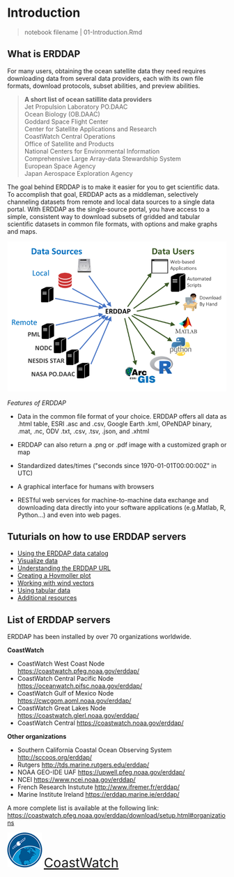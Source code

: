 # Introduction
>notebook filename | 01-Introduction.Rmd  

## What is ERDDAP

For many users, obtaining the ocean satellite data they need requires downloading data from several data providers, each with its own file formats, download protocols, subset abilities, and preview abilities.
   
> **A short list of ocean satillite data providers**   
Jet Propulsion Laboratory PO.DAAC  
Ocean Biology (OB.DAAC)  
Goddard Space Flight Center  
Center for Satellite Applications and Research  
CoastWatch Central Operations  
Office of Satellite and Products  
National Centers for Environmental Information  
Comprehensive Large Array-data Stewardship System  
European Space Agency  
Japan Aerospace Exploration Agency   


The goal behind ERDDAP is to make it easier for you to get scientific data. To accomplish that goal, ERDDAP acts as a middleman, selectively channeling datasets from remote and local data sources to a single data portal. With ERDDAP as the single-source portal, you have access to a simple, consistent way to download subsets of gridded and tabular scientific datasets in common file formats, with options and make graphs and maps.

 ![Schematic of ERDDAP functionality](images/erddap.png) 

*Features of ERDDAP*  

* Data in the common file format of your choice. ERDDAP offers all data as .html table, ESRI .asc and .csv, Google Earth .kml, OPeNDAP binary, .mat, .nc, ODV .txt, .csv, .tsv, .json, and .xhtml  

* ERDDAP can also return a .png or .pdf image with a customized graph or map  

* Standardized  dates/times ("seconds since 1970-01-01T00:00:00Z" in UTC)  

* A graphical interface for humans with browsers   

* RESTful web services for machine-to-machine data exchange and downloading data directly into your software applications (e.g.Matlab, R, Python...) and even into web pages.

## Tuturials on how to use ERDDAP servers  
* [Using the ERDDAP data catalog](lessons/md/02-Catalog.md)  
* [Visualize data](lessons/md/03-Visualize.md)  
* [Understanding the ERDDAP URL](lessons/md/04-Erddapurl.md)  
* [Creating a Hovmoller plot](lessons/md/05-Hovmoller.md)  
* [Working with wind vectors](lessons/md/06-Vectors.md)  
* [Using tabular data](lessons/md/07-Tabledap.md)  
* [Additional resources](lessons/md/08-Resources.md)   

## List of ERDDAP servers  

ERDDAP has been installed by over 70 organizations worldwide.  

__CoastWatch__  

* CoastWatch West Coast Node https://coastwatch.pfeg.noaa.gov/erddap/
* CoastWatch Central Pacific Node https://oceanwatch.pifsc.noaa.gov/erddap/
* CoastWatch Gulf of Mexico Node https://cwcgom.aoml.noaa.gov/erddap/
* CoastWatch Great Lakes Node https://coastwatch.glerl.noaa.gov/erddap/
* CoastWatch Central https://coastwatch.noaa.gov/erddap/  

__Other organizations__  

* Southern California Coastal Ocean Observing System http://sccoos.org/erddap/
* Rutgers http://tds.marine.rutgers.edu/erddap/
* NOAA GEO-IDE UAF https://upwell.pfeg.noaa.gov/erddap/
* NCEI https://www.ncei.noaa.gov/erddap/
* French Research Instutute http://www.ifremer.fr/erddap/
* Marine Institute Ireland https://erddap.marine.ie/erddap/  

A more complete list is available at the following link:  
https://coastwatch.pfeg.noaa.gov/erddap/download/setup.html#organizations  


![](images/cw_logo_80.png)  <span style="color:blue;font-size:30px;">[CoastWatch](https://coastwatch.noaa.gov/)</span>
